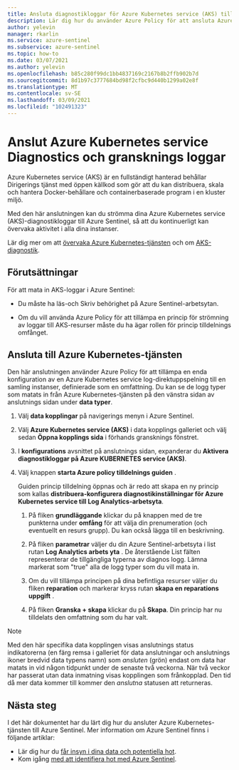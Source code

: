 ```yaml
---
title: Ansluta diagnostikloggar för Azure Kubernetes service (AKS) till Azure Sentinel
description: Lär dig hur du använder Azure Policy för att ansluta Azure Kubernetes service-diagnostikloggar till Azure Sentinel.
author: yelevin
manager: rkarlin
ms.service: azure-sentinel
ms.subservice: azure-sentinel
ms.topic: how-to
ms.date: 03/07/2021
ms.author: yelevin
ms.openlocfilehash: b85c280f99dc1bb4837169c2167b8b2ffb902b7d
ms.sourcegitcommit: 8d1b97c3777684bd98f2cfbc9d440b1299a02e8f
ms.translationtype: MT
ms.contentlocale: sv-SE
ms.lasthandoff: 03/09/2021
ms.locfileid: "102491323"
---
```

# <a name="connect-azure-kubernetes-service-diagnostics-and-auditing-logs"></a>Anslut Azure Kubernetes service Diagnostics och gransknings loggar

Azure Kubernetes service (AKS) är en fullständigt hanterad behållar Dirigerings tjänst med öppen källkod som gör att du kan distribuera, skala och hantera Docker-behållare och containerbaserade program i en kluster miljö.

Med den här anslutningen kan du strömma dina Azure Kubernetes service (AKS)-diagnostikloggar till Azure Sentinel, så att du kontinuerligt kan övervaka aktivitet i alla dina instanser. 

Lär dig mer om att [övervaka Azure Kubernetes-tjänsten](../azure-monitor/containers/container-insights-overview.md) och om [AKS-diagnostik](../aks/view-control-plane-logs.md).

## <a name="prerequisites"></a>Förutsättningar

För att mata in AKS-loggar i Azure Sentinel:

- Du måste ha läs-och Skriv behörighet på Azure Sentinel-arbetsytan.

- Om du vill använda Azure Policy för att tillämpa en princip för strömning av loggar till AKS-resurser måste du ha ägar rollen för princip tilldelnings omfånget.

## <a name="connect-to-azure-kubernetes-service"></a>Ansluta till Azure Kubernetes-tjänsten

Den här anslutningen använder Azure Policy för att tillämpa en enda konfiguration av en Azure Kubernetes service log-direktuppspelning till en samling instanser, definierade som en omfattning. Du kan se de logg typer som matats in från Azure Kubernetes-tjänsten på den vänstra sidan av anslutnings sidan under **data typer**.

1. Välj **data kopplingar** på navigerings menyn i Azure Sentinel.

1. Välj **Azure Kubernetes service (AKS)** i data kopplings galleriet och välj sedan **Öppna kopplings sida** i förhands gransknings fönstret.

1. I **konfigurations** avsnittet på anslutnings sidan, expanderar du **Aktivera diagnostikloggar på Azure KUBERNETES service (AKS)**.

1. Välj knappen **starta Azure policy tilldelnings guiden** .

    Guiden princip tilldelning öppnas och är redo att skapa en ny princip som kallas **distribuera-konfigurera diagnostikinställningar för Azure Kubernetes service till Log Analytics-arbetsyta**.

    1. På fliken **grundläggande** klickar du på knappen med de tre punkterna under **omfång** för att välja din prenumeration (och eventuellt en resurs grupp). Du kan också lägga till en beskrivning.

    1. På fliken **parametrar** väljer du din Azure Sentinel-arbetsyta i list rutan **Log Analytics arbets yta** . De återstående List fälten representerar de tillgängliga typerna av diagnos logg. Lämna markerat som "true" alla de logg typer som du vill mata in.

    1. Om du vill tillämpa principen på dina befintliga resurser väljer du fliken **reparation** och markerar kryss rutan **skapa en reparations uppgift** .

    1. På fliken **Granska + skapa** klickar du på **Skapa**. Din princip har nu tilldelats den omfattning som du har valt.

> [!NOTE]
>
> Med den här specifika data kopplingen visas anslutnings status indikatorerna (en färg remsa i galleriet för data anslutningar och anslutnings ikoner bredvid data typens namn) som *ansluten* (grön) endast om data har matats in vid någon tidpunkt under de senaste två veckorna. När två veckor har passerat utan data inmatning visas kopplingen som frånkopplad. Den tid då mer data kommer till kommer den *anslutna* statusen att returneras.

## <a name="next-steps"></a>Nästa steg

I det här dokumentet har du lärt dig hur du ansluter Azure Kubernetes-tjänsten till Azure Sentinel. Mer information om Azure Sentinel finns i följande artiklar:

- Lär dig hur du [får insyn i dina data och potentiella hot](quickstart-get-visibility.md).
- Kom igång [med att identifiera hot med Azure Sentinel](tutorial-detect-threats-built-in.md).
